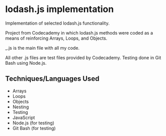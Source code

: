 # lodash.js implementation

Implementation of selected lodash.js functionality. 

Project from Codecademy in which lodash.js methods were coded as a means of reinforcing Arrays, Loops, and Objects.

\_.js is the main file with all my code.

All other .js files are test files provided by Codecademy.  Testing done in Git Bash using Node.js.

## Techniques/Languages Used
- Arrays
- Loops
- Objects
- Nesting
- Testing
- JavaScript
- Node.js (for testing)
- Git Bash (for testing)
